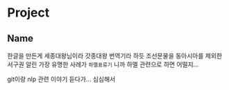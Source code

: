 # Project

## Name

한글을 만든게 세종대왕님이라 갓종대왕 번역기라 하듯 조선문물을 동아시아를 제외한 서구권 알린 가장 유명한 사례가 `하멜표류기` 니까 하멜 관련으로 하면 어떨지...

git이랑 nlp 관련 이야기 듣다가... 심심해서

